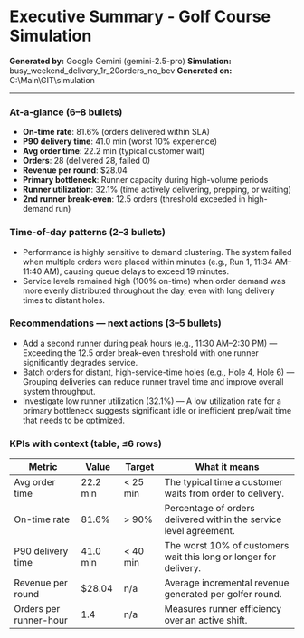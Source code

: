 # Executive Summary - Golf Course Simulation

**Generated by:** Google Gemini (gemini-2.5-pro)
**Simulation:** busy_weekend_delivery_1r_20orders_no_bev
**Generated on:** C:\Main\GIT\simulation

---

### At-a-glance (6–8 bullets)
- **On-time rate**: 81.6% (orders delivered within SLA)
- **P90 delivery time**: 41.0 min (worst 10% experience)
- **Avg order time**: 22.2 min (typical customer wait)
- **Orders**: 28 (delivered 28, failed 0)
- **Revenue per round**: $28.04
- **Primary bottleneck**: Runner capacity during high-volume periods
- **Runner utilization**: 32.1% (time actively delivering, prepping, or waiting)
- **2nd runner break-even**: 12.5 orders (threshold exceeded in high-demand run)

### Time-of-day patterns (2–3 bullets)
- Performance is highly sensitive to demand clustering. The system failed when multiple orders were placed within minutes (e.g., Run 1, 11:34 AM–11:40 AM), causing queue delays to exceed 19 minutes.
- Service levels remained high (100% on-time) when order demand was more evenly distributed throughout the day, even with long delivery times to distant holes.

### Recommendations — next actions (3–5 bullets)
- Add a second runner during peak hours (e.g., 11:30 AM–2:30 PM) — Exceeding the 12.5 order break-even threshold with one runner significantly degrades service.
- Batch orders for distant, high-service-time holes (e.g., Hole 4, Hole 6) — Grouping deliveries can reduce runner travel time and improve overall system throughput.
- Investigate low runner utilization (32.1%) — A low utilization rate for a primary bottleneck suggests significant idle or inefficient prep/wait time that needs to be optimized.

### KPIs with context (table, ≤6 rows)
| Metric | Value | Target | What it means |
| - | - | - | - |
| Avg order time | 22.2 min | < 25 min | The typical time a customer waits from order to delivery. |
| On-time rate | 81.6% | > 90% | Percentage of orders delivered within the service level agreement. |
| P90 delivery time | 41.0 min | < 40 min | The worst 10% of customers wait this long or longer for delivery. |
| Revenue per round | $28.04 | n/a | Average incremental revenue generated per golfer round. |
| Orders per runner-hour | 1.4 | n/a | Measures runner efficiency over an active shift. |